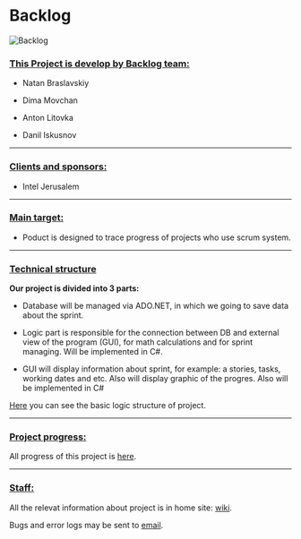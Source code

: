 Backlog
==========
![Backlog](http://cloud.github.com/downloads/danilis/Backlog/Logo.JPG)

### <u>This Project is develop by Backlog team:</u>

* Natan Braslavskiy

* Dima Movchan

* Anton Litovka

* Danil Iskusnov

***

### <u>Clients and sponsors:</u>

* Intel Jerusalem

***

### <u>Main target:</u>

* Poduct is designed to trace progress of projects who use scrum system.

***

### <u>Technical structure</u>

<b>Our project is divided into 3 parts:</b>

* Database will be managed via ADO.NET, in which we going to save data about the sprint.

* Logic part is responsible for the connection between DB and external view of the program (GUI), for math calculations and for sprint managing. Will be implemented in C#.

* GUI will display information about sprint, for example: a stories, tasks, working dates and etc. Also will display graphic of the progres. Also will be implemented in C#

[Here](https://github.com/danilis/Backlog/wiki/Deployment-Diagram) you can see the basic logic structure of project.
***

### <u>Project progress:</u>

All progress of this project is [here](https://github.com/danilis/Backlog/wiki/Our-progress).

***

### <u>Staff:</u>

All the relevat information about project is in home site: [wiki](https://github.com/danilis/Backlog/wiki). 

Bugs and error logs may be sent to [email](nish05@walla.co.il).